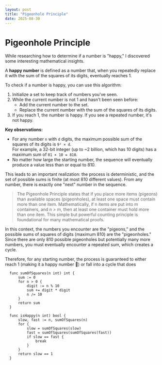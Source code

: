 ```yaml
---
layout: post
title: "Pigeonhole Principle"
date: 2025-08-30
---
```

# Pigeonhole Principle

While researching how to determine if a number is "happy," I discovered some interesting mathematical insights.

A **happy number** is defined as a number that, when you repeatedly replace it with the sum of the squares of its digits, eventually reaches 1.

To check if a number is happy, you can use this algorithm:

1. Initialize a set to keep track of numbers you've seen.
2. While the current number is not 1 and hasn't been seen before:
   - Add the current number to the set.
   - Replace the current number with the sum of the squares of its digits.
3. If you reach 1, the number is happy. If you see a repeated number, it's not happy.

**Key observations:**

- For any number `n` with `d` digits, the maximum possible sum of the squares of its digits is `9² × d`.  
  For example, a 32-bit integer (up to ~2 billion, which has 10 digits) has a maximum sum of `81 × 10 = 810`.
- No matter how large the starting number, the sequence will eventually produce a value less than or equal to 810.

This leads to an important realization: the process is deterministic, and the set of possible sums is finite (at most 810 different values). From any number, there is exactly one "next" number in the sequence.

> The Pigeonhole Principle states that if you place more items (pigeons) than available spaces (pigeonholes), at least one space must contain more than one item. Mathematically, if n items are put into m containers, and n > m, then at least one container must hold more than one item. This simple but powerful counting principle is foundational for many mathematical proofs.

In this context, the numbers you encounter are the "pigeons," and the possible sums of squares of digits (maximum 810) are the "pigeonholes." Since there are only 810 possible pigeonholes but potentially many more numbers, you must eventually encounter a repeated sum, which creates a cycle.

Therefore, for any starting number, the process is guaranteed to either reach 1 (making it a happy number 🎉) or fall into a cycle that does


```
  func sumOfSquares(n int) int {
      sum := 0
      for n > 0 {
          digit := n % 10
          sum += digit * digit
          n /= 10
      }
      return sum
  }
  
  func isHappy(n int) bool {
      slow, fast := n, sumOfSquares(n)
      for {
          slow = sumOfSquares(slow)
          fast = sumOfSquares(sumOfSquares(fast))
          if slow == fast {
              break
          }
      }
      return slow == 1
  }

```